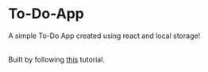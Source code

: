 # To-Do-App
A simple To-Do App created using react and local storage!

<br>Built by following [this](https://www.youtube.com/watch?v=pCA4qpQDZD8&t=945s) tutorial.
